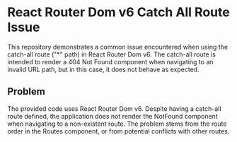 # React Router Dom v6 Catch All Route Issue

This repository demonstrates a common issue encountered when using the catch-all route ("*" path) in React Router Dom v6.  The catch-all route is intended to render a 404 Not Found component when navigating to an invalid URL path, but in this case, it does not behave as expected.

## Problem

The provided code uses React Router Dom v6.  Despite having a catch-all route defined, the application does not render the NotFound component when navigating to a non-existent route.  The problem stems from the route order in the Routes component, or from potential conflicts with other routes.